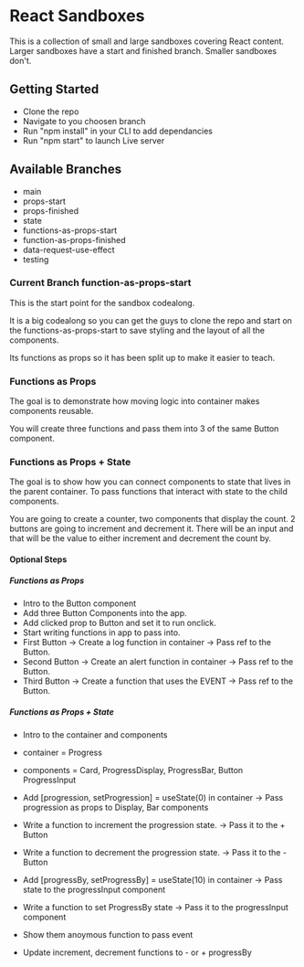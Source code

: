# React Sandboxes

This is a collection of small and large sandboxes covering React content. Larger sandboxes have a start and finished branch. Smaller sandboxes don't.

## Getting Started

- Clone the repo
- Navigate to you choosen branch
- Run "npm install" in your CLI to add dependancies
- Run "npm start" to launch Live server

## Available Branches

- main
- props-start
- props-finished
- state
- functions-as-props-start
- function-as-props-finished
- data-request-use-effect
- testing

### Current Branch function-as-props-start

This is the start point for the sandbox codealong.

It is a big codealong so you can get the guys to clone the repo and start on the functions-as-props-start to save styling and the layout of all the components.

Its functions as props so it has been split up to make it easier to teach.

### Functions as Props

The goal is to demonstrate how moving logic into container makes components reusable.

You will create three functions and pass them into 3 of the same Button component.

### Functions as Props + State

The goal is to show how you can connect components to state that lives in the parent container. To pass functions that interact with state to the child components.

You are going to create a counter, two components that display the count. 2 buttons are going to increment and decrement it. There will be an input and that will be the value to either increment and decrement the count by.

#### Optional Steps

##### Functions as Props

- Intro to the Button component
- Add three Button Components into the app.
- Add clicked prop to Button and set it to run onclick.
- Start writing functions in app to pass into.
- First Button → Create a log function in container -> Pass ref to the Button.
- Second Button -> Create an alert function in container -> Pass ref to the Button.
- Third Button -> Create a function that uses the EVENT -> Pass ref to the Button.

##### Functions as Props + State

- Intro to the container and components
- container = Progress
- components = Card, ProgressDisplay, ProgressBar, Button
  ProgressInput

- Add [progression, setProgression] = useState(0) in container
-> Pass progression as props to Display, Bar components
- Write a function to increment the progression state.
-> Pass it to the + Button
- Write a function to decrement the progression state.
-> Pass it to the - Button
- Add [progressBy, setProgressBy] = useState(10) in container
-> Pass state to the progressInput component
- Write a function to set ProgressBy state
-> Pass it to the progressInput component
- Show them anoymous function to pass event
- Update increment, decrement functions to - or + progressBy

